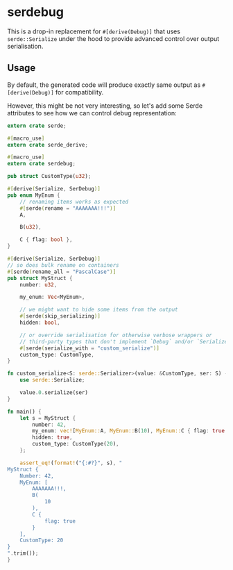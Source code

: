 # serdebug

This is a drop-in replacement for `#[derive(Debug)]` that uses `serde::Serialize` under the hood to provide advanced control over output serialisation.

## Usage

By default, the generated code will produce exactly same output as `#[derive(Debug)]` for compatibility.

However, this might be not very interesting, so let's add some Serde attributes to see how we can control debug representation:

```rust
extern crate serde;

#[macro_use]
extern crate serde_derive;

#[macro_use]
extern crate serdebug;

pub struct CustomType(u32);

#[derive(Serialize, SerDebug)]
pub enum MyEnum {
    // renaming items works as expected
    #[serde(rename = "AAAAAAA!!!")]
    A,

    B(u32),

    C { flag: bool },
}

#[derive(Serialize, SerDebug)]
// so does bulk rename on containers
#[serde(rename_all = "PascalCase")]
pub struct MyStruct {
    number: u32,

    my_enum: Vec<MyEnum>,

    // we might want to hide some items from the output
    #[serde(skip_serializing)]
    hidden: bool,

    // or override serialisation for otherwise verbose wrappers or
    // third-party types that don't implement `Debug` and/or `Serialize`
    #[serde(serialize_with = "custom_serialize")]
    custom_type: CustomType,
}

fn custom_serialize<S: serde::Serializer>(value: &CustomType, ser: S) -> Result<S::Ok, S::Error> {
    use serde::Serialize;

    value.0.serialize(ser)
}

fn main() {
    let s = MyStruct {
        number: 42,
        my_enum: vec![MyEnum::A, MyEnum::B(10), MyEnum::C { flag: true }],
        hidden: true,
        custom_type: CustomType(20),
    };

    assert_eq!(format!("{:#?}", s), "
MyStruct {
    Number: 42,
    MyEnum: [
        AAAAAAA!!!,
        B(
            10
        ),
        C {
            flag: true
        }
    ],
    CustomType: 20
}
".trim());
}
```
